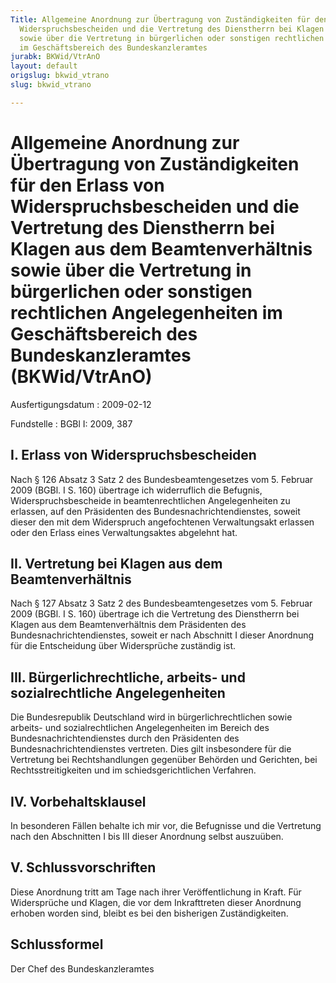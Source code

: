 ```yaml
---
Title: Allgemeine Anordnung zur Übertragung von Zuständigkeiten für den Erlass von
  Widerspruchsbescheiden und die Vertretung des Dienstherrn bei Klagen aus dem Beamtenverhältnis
  sowie über die Vertretung in bürgerlichen oder sonstigen rechtlichen Angelegenheiten
  im Geschäftsbereich des Bundeskanzleramtes
jurabk: BKWid/VtrAnO
layout: default
origslug: bkwid_vtrano
slug: bkwid_vtrano

---
```


# Allgemeine Anordnung zur Übertragung von Zuständigkeiten für den Erlass von Widerspruchsbescheiden und die Vertretung des Dienstherrn bei Klagen aus dem Beamtenverhältnis sowie über die Vertretung in bürgerlichen oder sonstigen rechtlichen Angelegenheiten im Geschäftsbereich des Bundeskanzleramtes (BKWid/VtrAnO)

Ausfertigungsdatum
:   2009-02-12

Fundstelle
:   BGBl I: 2009, 387

## I. Erlass von Widerspruchsbescheiden

Nach § 126 Absatz 3 Satz 2 des Bundesbeamtengesetzes vom 5. Februar
2009 (BGBl. I S. 160) übertrage ich widerruflich die Befugnis,
Widerspruchsbescheide in beamtenrechtlichen Angelegenheiten zu
erlassen, auf den Präsidenten des Bundesnachrichtendienstes, soweit
dieser den mit dem Widerspruch angefochtenen Verwaltungsakt erlassen
oder den Erlass eines Verwaltungsaktes abgelehnt hat.

## II. Vertretung bei Klagen aus dem Beamtenverhältnis

Nach § 127 Absatz 3 Satz 2 des Bundesbeamtengesetzes vom 5. Februar
2009 (BGBl. I S. 160) übertrage ich die Vertretung des Dienstherrn bei
Klagen aus dem Beamtenverhältnis dem Präsidenten des
Bundesnachrichtendienstes, soweit er nach Abschnitt I dieser Anordnung
für die Entscheidung über Widersprüche zuständig ist.

## III. Bürgerlichrechtliche, arbeits- und sozialrechtliche Angelegenheiten

Die Bundesrepublik Deutschland wird in bürgerlichrechtlichen sowie
arbeits- und sozialrechtlichen Angelegenheiten im Bereich des
Bundesnachrichtendienstes durch den Präsidenten des
Bundesnachrichtendienstes vertreten. Dies gilt insbesondere für die
Vertretung bei Rechtshandlungen gegenüber Behörden und Gerichten, bei
Rechtsstreitigkeiten und im schiedsgerichtlichen Verfahren.

## IV. Vorbehaltsklausel

In besonderen Fällen behalte ich mir vor, die Befugnisse und die
Vertretung nach den Abschnitten I bis III dieser Anordnung selbst
auszuüben.

## V. Schlussvorschriften

Diese Anordnung tritt am Tage nach ihrer Veröffentlichung in Kraft.
Für Widersprüche und Klagen, die vor dem Inkrafttreten dieser
Anordnung erhoben worden sind, bleibt es bei den bisherigen
Zuständigkeiten.

## Schlussformel

Der Chef des Bundeskanzleramtes

